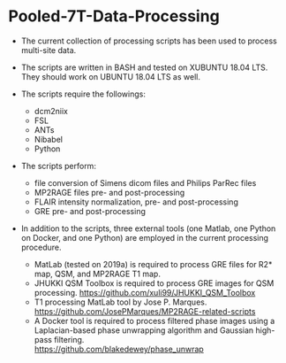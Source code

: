 # Pooled-7T-Data-Processing
- The current collection of processing scripts has been used to process multi-site data. 
- The scripts are written in BASH and tested on XUBUNTU 18.04 LTS. They should work on UBUNTU 18.04 LTS as well.
- The scripts require the followings:
  - dcm2niix
  - FSL
  - ANTs
  - Nibabel
  - Python
- The scripts perform:
  - file conversion of Simens dicom files and Philips ParRec files
  - MP2RAGE files pre- and post-processing
  - FLAIR intensity normalization, pre- and post-processing
  - GRE pre- and post-processing  

- In addition to the scripts, three external tools (one Matlab, one Python on Docker, and one Python) are employed in the current processing procedure.
  - MatLab (tested on 2019a) is required to process GRE files for R2* map, QSM, and MP2RAGE T1 map.
  - JHUKKI QSM Toolbox is required to process GRE images for QSM processing.
    https://github.com/xuli99/JHUKKI_QSM_Toolbox
  - T1 processing MatLab tool by Jose P. Marques.
    https://github.com/JosePMarques/MP2RAGE-related-scripts
  - A Docker tool is required to process filtered phase images using a Laplacian-based phase unwrapping algorithm and Gaussian high-pass filtering.  
    https://github.com/blakedewey/phase_unwrap


